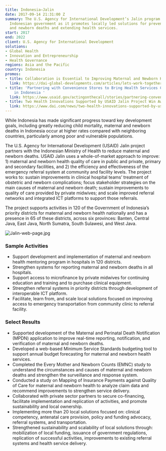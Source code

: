```yaml
---
title: Indonesia—Jalin
date: 2017-09-14 21:31:00 Z
summary: The U.S. Agency for International Development’s Jalin program assists the
  Indonesian government as it promotes locally led solutions for preventing maternal
  and newborn deaths and extending health services.
start: 2017
end: 2022
client: U.S. Agency for International Development
solutions:
- Global Health
- Innovation and Entrepreneurship
- Health Governance
regions: Asia and the Pacific
country: Indonesia
promos:
- title: Collaboration is Essential to Improving Maternal and Newborn Health in Indonesia
  link: https://dai-global-developments.com/articles/lets-work-together-to-improve-maternal-and-newborn-health
- title: 'Partnering with Convenience Stores to Bring Health Services Closer to Home
    in Indonesia '
  link: https://www.usaid.gov/actingonthecall/stories/partnering-convenience-stores-bring-health-services-closer-home-indonesia
- title: Two Health Innovations Supported by USAID Jalin Project Win Awards
  link: https://www.dai.com/news/two-health-innovations-supported-by-usaid-jalin-project-win-awards
---
```


While Indonesia has made significant progress toward key development goals, including greatly reducing child mortality, maternal and newborn deaths in Indonesia occur at higher rates compared with neighboring countries, particularly among poor and vulnerable populations. 

The U.S. Agency for International Development (USAID) Jalin project partners with the Indonesian Ministry of Health to reduce maternal and newborn deaths. USAID Jalin uses a whole-of-market approach to improve: 1) maternal and newborn health quality of care in public and private, primary and secondary facilities, and 2) the efficiency and effectiveness of the emergency referral system at community and facility levels. The project works to: sustain improvements in clinical hospital teams’ treatment of obstetric and newborn complications; focus stakeholder strategies on the main causes of maternal and newborn death; sustain improvements to quality of care provided by private midwives; and scale improved referral networks and integrated ICT platforms to support those referrals.  
 
The project supports activities in 120 of the Government of Indonesia’s priority districts for maternal and newborn health nationally and has a presence in 65 of these districts, across six provinces: Banten, Central Java, East Java, North Sumatra, South Sulawesi, and West Java.

![Jalin-web-page.jpg](/uploads/Jalin-web-page.jpg)

### Sample Activities

* Support development and implementation of maternal and newborn health mentoring program in hospitals in 120 districts.
* Strengthen systems for reporting maternal and newborn deaths in all hospitals. 
* Support access to microfinance by private midwives for continuing education and training and to purchase clinical equipment.
* Strengthen referral systems in priority districts through development of interoperable ICT platform.
* Facilitate, learn from, and scale local solutions focused on improving access to emergency transportation from community clinic to referral facility.

### Select Results

* Supported development of the Maternal and Perinatal Death Notification (MPDN) application to improve real-time reporting, notification, and verification of maternal and newborn deaths.
* Developed a web-based Minimum Service Standards budgeting tool to support annual budget forecasting for maternal and newborn health services.  
* Completed the Every Mother and Newborn Counts (EMNC) study to understand the circumstances and causes of maternal and newborn deaths and strengthen the surveillance and response system.
* Conducted a study on Mapping of Insurance Payments against Quality of Care for maternal and newborn health to analyze claim data and recommend improvements to strengthen service delivery. 
* Collaborated with private sector partners to secure co-financing, facilitate implementation and replication of activities, and promote sustainability and local ownership.
* Implementing more than 20 local solutions focused on: clinical competency, antenatal care provision, policy and funding advocacy, referral systems, and transportation. 
* Strengthened sustainability and scalability of local solutions through: mobilization of local funding, issuance of government regulations, replication of successful activities, improvements to existing referral systems and health service delivery. 